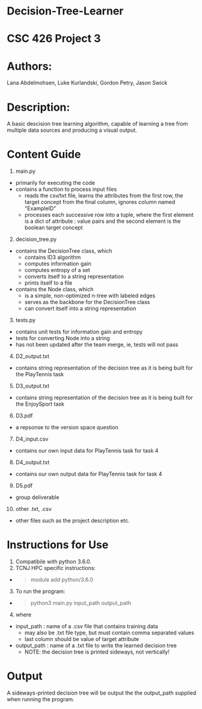 # Decision-Tree-Learner
# CSC 426 Project 3
# Authors: 
Lana Abdelmohsen, Luke Kurlandski, Gordon Petry, Jason Swick
# Description: 
A basic descision tree learning algorithm, capable of learning a tree from multiple data sources and producing a visual output.
# Content Guide
1. main.py 
- primarily for executing the code
- contains a function to process input files
  - reads the csv/txt file, learns the attributes from the first row, the target concept from the final column, ignores column named "ExampleID"
  - processes each successive row into a tuple, where the first element is a dict of attribute : value pairs and the second element is the boolean target concept
2. decision_tree.py 
- contains the DecisionTree class, which
   - contains ID3 algorithm
   - computes information gain
   - computes entropy of a set
   - converts itself to a string representation
   - prints itself to a file
- contains the Node class, which
   - is a simple, non-optimized n-tree with labeled edges
   - serves as the backbone for the DecisionTree class
   - can convert itself into a string representation
3. tests.py
- contains unit tests for information gain and entropy
- tests for converting Node into a string
- has not been updated after the team merge, ie, tests will not pass
4. D2_output.txt
- contains string representation of the decision tree as it is being built for the PlayTennis task
5. D3_output.txt
- contains string representation of the decision tree as it is being built for the EnjoySport task
6. D3.pdf
- a repsonse to the version space question
7. D4_input.csv
- contains our own input data for PlayTennis task for task 4
8. D4_output.txt
- contains our own output data for PlayTennis task for task 4
9. D5.pdf
- group deliverable
10. other .txt, .csv
- other files such as the project description etc.
# Instructions for Use
1. Compatibile with python 3.6.0. 
2. TCNJ HPC specific instructions:
- > module add python/3.6.0
3. To run the program:
- > python3 main.py input_path output_path
4. where
- input_path : name of a .csv file that contains training data 
  - may also be .txt file type, but must contain comma separated values
  - last column should be value of target attribute
- output_path : name of a .txt file to write the learned decision tree
  - NOTE: the decision tree is printed sideways, not vertically!
# Output
A sideways-printed decision tree will be output the the output_path supplied when running the program.
